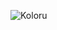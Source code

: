 ![Koloru](http://github-profile-summary-cards.vercel.app/api/cards/profile-details?username=Koloru&theme=tokyonight)
